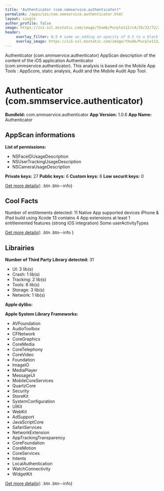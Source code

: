 ```yaml
---
title: "Authenticator (com.smmservice.authenticator)"
permalink: /apps/ios/com.smmservice.authenticator.html
layout: single
author_profile: false
image: https://is1-ssl.mzstatic.com/image/thumb/Purple112/v4/29/22/72/29227208-b52d-2b2f-e93b-4ecc5fa03150/AppIcon-1x_U007emarketing-0-7-0-85-220.png/512x512bb.jpg
header: 
     overlay_filter: 0.5 # same as adding an opacity of 0.5 to a black background
     overlay_image: https://is1-ssl.mzstatic.com/image/thumb/Purple112/v4/29/22/72/29227208-b52d-2b2f-e93b-4ecc5fa03150/AppIcon-1x_U007emarketing-0-7-0-85-220.png/512x512bb.jpg
---
```

Authenticator (com.smmservice.authenticator) AppScan description of the content of the iOS application Authenticator (com.smmservice.authenticator). This analysis is based on the Mobile App Tools : AppScore, static analysis, Audit and the Mobile Audit App Tool.

# Authenticator (com.smmservice.authenticator)

**BundleId:** com.smmservice.authenticator
**App Version:** 1.0.6
**App Name:** Authenticator


## AppScan informations 

**List of permissions:** 
- NSFaceIDUsageDescription
- NSUserTrackingUsageDescription
- NSCameraUsageDescription
  
  
**Private keys:** 27
**Public keys:** 6
**Custom keys:** 6
**Low securit keys:** 0
  
[Get more details](/pricing.html){: .btn .btn--info}

## Cool Facts

Number of entitlements detected: 11
Native App
supported devices iPhone & iPad
build using Xcode 13
contains 4 App extensions
at least 1 entitlemented features (strong iOS integration)
Some userActivityTypes
  
[Get more details](/pricing.html){: .btn .btn--info }

## Librairies 
**Number of Third Party Library detected:** 31
- UI: 3 lib(s)
- Crash: 1 lib(s)
- Tracking: 2 lib(s)
- Tools: 8 lib(s)
- Storage: 3 lib(s)
- Network: 1 lib(s)


**Apple dylibs:**


**Apple System Library Frameworks:**
- AVFoundation
- AudioToolbox
- CFNetwork
- CoreGraphics
- CoreMedia
- CoreTelephony
- CoreVideo
- Foundation
- ImageIO
- MediaPlayer
- MessageUI
- MobileCoreServices
- QuartzCore
- Security
- StoreKit
- SystemConfiguration
- UIKit
- WebKit
- AdSupport
- JavaScriptCore
- SafariServices
- NetworkExtension
- AppTrackingTransparency
- CoreFoundation
- CoreMotion
- CoreServices
- Intents
- LocalAuthentication
- WatchConnectivity
- WidgetKit


  
[Get more details](/pricing.html){: .btn .btn--info}

